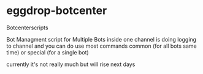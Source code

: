 eggdrop-botcenter
=================

Botcenterscripts

Bot Managment script for Multiple Bots inside one channel
is doing logging to channel and you can do use most commands common (for all bots same time) or special (for a single bot)

currently it's not really much but will rise next days
